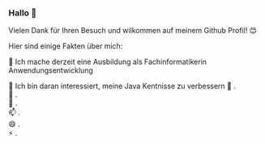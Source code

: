 ### Hallo 👋

Vielen Dank für Ihren Besuch und wilkommen auf meinem Github Profil! 😊

Hier sind einige Fakten über mich:

🔭 Ich mache derzeit eine Ausbildung als Fachinformatikerin Anwendungsentwicklung

🌱 Ich bin daran interessiert, meine Java Kentnisse zu verbessern
🤔 .                                                             
👯 .                                       
💬 .                                
📫 .                   
😄 .         
⚡ .

